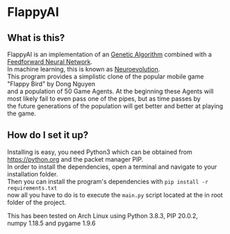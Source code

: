 # FlappyAI

## What is this?
FlappyAI is an implementation of an [Genetic Algorithm](https://en.wikipedia.org/wiki/Genetic_algorithm) combined with a [Feedforward Neural Network](https://en.wikipedia.org/wiki/Feedforward_neural_network).  
In machine learning, this is known as [Neuroevolution](https://en.wikipedia.org/wiki/Neuroevolution).  
This program provides a simplistic clone of the popular mobile game "Flappy Bird" by Dong Nguyen  
and a population of 50 Game Agents. At the beginning these Agents will  
most likely fail to even pass one of the pipes, but as time passes by  
the future generations of the population will get better and better at playing the game.  

## How do I set it up?
Installing is easy, you need Python3 which can be obtained from https://python.org and the packet manager PIP.  
In order to install the dependencies, open a terminal and navigate to your installation folder.  
Then you can install the program's dependencies with `pip install -r requirements.txt`  
now all you have to do is to execute the `main.py` script located at the in root folder of the project.  

This has been tested on Arch Linux using Python 3.8.3, PIP 20.0.2,  
numpy 1.18.5 and pygame 1.9.6